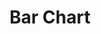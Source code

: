 ---
layout: article
title: Bar Chart
menu_title: Bar Chart
description: Information über Peakboard Designer Bar Chart Control.
lang: de
weight: 640
ref: con-640
redirect_from:
---
